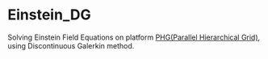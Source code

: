 # Einstein_DG
Solving Einstein Field Equations on platform [PHG(Parallel Hierarchical Grid)](http://lsec.cc.ac.cn/phg/index_en.htm), using Discontinuous Galerkin method.

